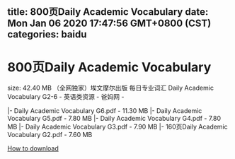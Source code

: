 
title: 800页Daily Academic Vocabulary
date: Mon Jan 06 2020 17:47:56 GMT+0800 (CST)    
categories: baidu
---

# 800页Daily Academic Vocabulary
size: 42.40 MB
 （全网独家）埃文摩尔出版 每日专业词汇 Daily Academic Vocabulary G2-6 - 英语类资源 - 爸妈网 -
 
|- Daily Academic Vocabulary G6.pdf - 11.30 MB
|- Daily Academic Vocabulary G5.pdf - 7.80 MB
|- Daily Academic Vocabulary G4.pdf - 7.80 MB
|- Daily Academic Vocabulary G3.pdf - 7.90 MB
|- 160页Daily Academic Vocabulary G2.pdf - 7.60 MB

[How to download](https://bpcam.bemobtrk.com/go/2ceec3aa-1ca2-46d6-b9ff-aaa5c184517c?jno=1354)